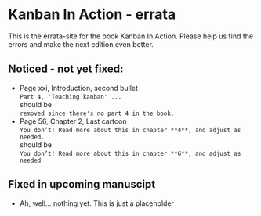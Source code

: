# Kanban In Action - errata

This is the errata-site for the book Kanban In Action. Please help us find the errors and make the next edition even better.

## Noticed - not yet fixed:
- Page xxi, Introduction, second bullet  
```Part 4, 'Teaching kanban' ...```  
should be  
```removed since there's no part 4 in the book.```  
- Page 56, Chapter 2, Last cartoon  
  ```You don’t! Read more about this in chapter **4**, and adjust as needed.```  
  should be  
  ```You don’t! Read more about this in chapter **6**, and adjust as needed```  

## Fixed in upcoming manuscipt
- Ah, well... nothing yet. This is just a placeholder
